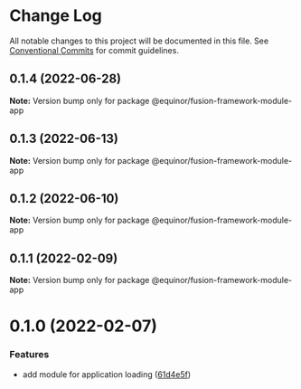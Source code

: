 # Change Log

All notable changes to this project will be documented in this file.
See [Conventional Commits](https://conventionalcommits.org) for commit guidelines.

## 0.1.4 (2022-06-28)

**Note:** Version bump only for package @equinor/fusion-framework-module-app





## 0.1.3 (2022-06-13)

**Note:** Version bump only for package @equinor/fusion-framework-module-app





## 0.1.2 (2022-06-10)

**Note:** Version bump only for package @equinor/fusion-framework-module-app





## 0.1.1 (2022-02-09)

**Note:** Version bump only for package @equinor/fusion-framework-module-app





# 0.1.0 (2022-02-07)


### Features

* add module for application loading ([61d4e5f](https://github.com/equinor/fusion-framework/commit/61d4e5fa0df6308155bf830e68d902cecb8146c2))
